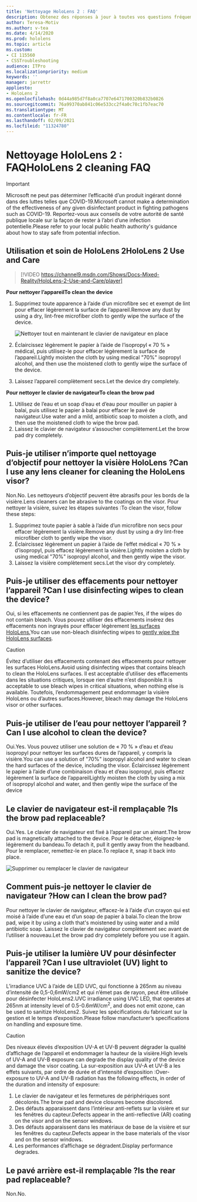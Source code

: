 ```yaml
---
title: 'Nettoyage HoloLens 2 : FAQ'
description: Obtenez des réponses à jour à toutes vos questions fréquemment posées pour le nettoyage et la maintenance de votre appareil HoloLens 2.
author: Teresa-Motiv
ms.author: v-tea
ms.date: 4/14/2020
ms.prod: hololens
ms.topic: article
ms.custom:
- CI 115560
- CSSTroubleshooting
audience: ITPro
ms.localizationpriority: medium
keywords: ''
manager: jarrettr
appliesto:
- HoloLens 2
ms.openlocfilehash: 0d44a985d7f8a0ca7707e6471700320b832b0826
ms.sourcegitcommit: 76a99370ab841c06e533cc2f4a0c78c1fb7eac70
ms.translationtype: MT
ms.contentlocale: fr-FR
ms.lasthandoff: 02/09/2021
ms.locfileid: "11324780"
---
```

# <span data-ttu-id="dfa49-103">Nettoyage HoloLens 2 : FAQ</span><span class="sxs-lookup"><span data-stu-id="dfa49-103">HoloLens 2 cleaning FAQ</span></span>

> [!IMPORTANT]  
> <span data-ttu-id="dfa49-104">Microsoft ne peut pas déterminer l’efficacité d’un produit ingérant donné dans des luttes telles que COVID-19.</span><span class="sxs-lookup"><span data-stu-id="dfa49-104">Microsoft cannot make a determination of the effectiveness of any given disinfectant product in fighting pathogens such as COVID-19.</span></span> <span data-ttu-id="dfa49-105">Reportez-vous aux conseils de votre autorité de santé publique locale sur la façon de rester à l’abri d’une infection potentielle.</span><span class="sxs-lookup"><span data-stu-id="dfa49-105">Please refer to your local public health authority's guidance about how to stay safe from potential infection.</span></span>  

## <span data-ttu-id="dfa49-106">Utilisation et soin de HoloLens 2</span><span class="sxs-lookup"><span data-stu-id="dfa49-106">HoloLens 2 Use and Care</span></span>

> [!VIDEO https://channel9.msdn.com/Shows/Docs-Mixed-Reality/HoloLens-2-Use-and-Care/player]

<!-- <iframe src="https://channel9.msdn.com/Shows/Docs-Mixed-Reality/HoloLens-2-Use-and-Care/player" width="960" height="540" allowFullScreen frameBorder="0" title="HoloLens 2 Use and Care - Microsoft Channel 9 Video"></iframe> -->

**<span data-ttu-id="dfa49-107">Pour nettoyer l’appareil</span><span class="sxs-lookup"><span data-stu-id="dfa49-107">To clean the device</span></span>**

1. <span data-ttu-id="dfa49-108">Supprimez toute apparence à l’aide d’un microfibre sec et exempt de lint pour effacer légèrement la surface de l’appareil.</span><span class="sxs-lookup"><span data-stu-id="dfa49-108">Remove any dust by using a dry, lint-free microfiber cloth to gently wipe the surface of the device.</span></span>

   ![Nettoyer tout en maintenant le clavier de navigateur en place](images/hl2-cleaning.png)

2. <span data-ttu-id="dfa49-110">Éclaircissez légèrement le papier à l’aide de l’isopropyl « 70 % » médical, puis utilisez-le pour effacer légèrement la surface de l’appareil.</span><span class="sxs-lookup"><span data-stu-id="dfa49-110">Lightly moisten the cloth by using medical "70%" isopropyl alcohol, and then use the moistened cloth to gently wipe the surface of the device.</span></span>

3. <span data-ttu-id="dfa49-111">Laissez l’appareil complètement secs.</span><span class="sxs-lookup"><span data-stu-id="dfa49-111">Let the device dry completely.</span></span>

**<span data-ttu-id="dfa49-112">Pour nettoyer le clavier de navigateur</span><span class="sxs-lookup"><span data-stu-id="dfa49-112">To clean the brow pad</span></span>**

1. <span data-ttu-id="dfa49-113">Utilisez de l’eau et un soap d’eau et d’eau pour mouiller un papier à balai, puis utilisez le papier à balai pour effacer le pavé de navigateur.</span><span class="sxs-lookup"><span data-stu-id="dfa49-113">Use water and a mild, antibiotic soap to moisten a cloth, and then use the moistened cloth to wipe the brow pad.</span></span>
1. <span data-ttu-id="dfa49-114">Laissez le clavier de navigateur s’assoucher complètement.</span><span class="sxs-lookup"><span data-stu-id="dfa49-114">Let the brow pad dry completely.</span></span>

## <span data-ttu-id="dfa49-115">Puis-je utiliser n’importe quel nettoyage d’objectif pour nettoyer la visière HoloLens ?</span><span class="sxs-lookup"><span data-stu-id="dfa49-115">Can I use any lens cleaner for cleaning the HoloLens visor?</span></span>

<span data-ttu-id="dfa49-116">Non.</span><span class="sxs-lookup"><span data-stu-id="dfa49-116">No.</span></span> <span data-ttu-id="dfa49-117">Les nettoyeurs d’objectif peuvent être abrasifs pour les bords de la visière.</span><span class="sxs-lookup"><span data-stu-id="dfa49-117">Lens cleaners can be abrasive to the coatings on the visor.</span></span> <span data-ttu-id="dfa49-118">Pour nettoyer la visière, suivez les étapes suivantes :</span><span class="sxs-lookup"><span data-stu-id="dfa49-118">To clean the visor, follow these steps:</span></span>  

1. <span data-ttu-id="dfa49-119">Supprimez toute papier à sable à l’aide d’un microfibre non secs pour effacer légèrement la visière.</span><span class="sxs-lookup"><span data-stu-id="dfa49-119">Remove any dust by using a dry lint-free microfiber cloth to gently wipe the visor.</span></span>
1. <span data-ttu-id="dfa49-120">Éclaircissez légèrement un papier à l’aide de l’effet médical « 70 % » d’isopropyl, puis effacez légèrement la visière.</span><span class="sxs-lookup"><span data-stu-id="dfa49-120">Lightly moisten a cloth by using medical "70%" isopropyl alcohol, and then gently wipe the visor.</span></span>
1. <span data-ttu-id="dfa49-121">Laissez la visière complètement secs.</span><span class="sxs-lookup"><span data-stu-id="dfa49-121">Let the visor dry completely.</span></span>

## <span data-ttu-id="dfa49-122">Puis-je utiliser des effacements pour nettoyer l’appareil ?</span><span class="sxs-lookup"><span data-stu-id="dfa49-122">Can I use disinfecting wipes to clean the device?</span></span>

<span data-ttu-id="dfa49-123">Oui, si les effacements ne contiennent pas de papier.</span><span class="sxs-lookup"><span data-stu-id="dfa49-123">Yes, if the wipes do not contain bleach.</span></span> <span data-ttu-id="dfa49-124">Vous pouvez utiliser des effacements insérez des effacements non ingrayés pour effacer légèrement [les surfaces HoloLens.](#hololens-2-use-and-care)</span><span class="sxs-lookup"><span data-stu-id="dfa49-124">You can use non-bleach disinfecting wipes to [gently wipe the HoloLens surfaces](#hololens-2-use-and-care).</span></span>  

> [!CAUTION]  
> <span data-ttu-id="dfa49-125">Évitez d’utiliser des effacements contenant des effacements pour nettoyer les surfaces HoloLens.</span><span class="sxs-lookup"><span data-stu-id="dfa49-125">Avoid using disinfecting wipes that contains bleach to clean the HoloLens surfaces.</span></span> <span data-ttu-id="dfa49-126">Il est acceptable d’utiliser des effacements dans les situations critiques, lorsque rien d’autre n’est disponible.</span><span class="sxs-lookup"><span data-stu-id="dfa49-126">It is acceptable to use bleach wipes in critical situations, when nothing else is available.</span></span> <span data-ttu-id="dfa49-127">Toutefois, l’endommagement peut endommager la visière HoloLens ou d’autres surfaces.</span><span class="sxs-lookup"><span data-stu-id="dfa49-127">However, bleach may damage the HoloLens visor or other surfaces.</span></span>

## <span data-ttu-id="dfa49-128">Puis-je utiliser de l’eau pour nettoyer l’appareil ?</span><span class="sxs-lookup"><span data-stu-id="dfa49-128">Can I use alcohol to clean the device?</span></span>

<span data-ttu-id="dfa49-129">Oui.</span><span class="sxs-lookup"><span data-stu-id="dfa49-129">Yes.</span></span> <span data-ttu-id="dfa49-130">Vous pouvez utiliser une solution de « 70 % » d’eau et d’eau isopropyl pour nettoyer les surfaces dures de l’appareil, y compris la visière.</span><span class="sxs-lookup"><span data-stu-id="dfa49-130">You can use a solution of "70%" isopropyl alcohol and water to clean the hard surfaces of the device, including the visor.</span></span> <span data-ttu-id="dfa49-131">Éclaircissez légèrement le papier à l’aide d’une combinaison d’eau et d’eau isopropyl, puis effacez légèrement la surface de l’appareil</span><span class="sxs-lookup"><span data-stu-id="dfa49-131">Lightly moisten the cloth by using a mix of isopropyl alcohol and water, and then gently wipe the surface of the device</span></span>

## <span data-ttu-id="dfa49-132">Le clavier de navigateur est-il remplaçable ?</span><span class="sxs-lookup"><span data-stu-id="dfa49-132">Is the brow pad replaceable?</span></span>

<span data-ttu-id="dfa49-133">Oui.</span><span class="sxs-lookup"><span data-stu-id="dfa49-133">Yes.</span></span> <span data-ttu-id="dfa49-134">Le clavier de navigateur est fixé à l’appareil par un aimant.</span><span class="sxs-lookup"><span data-stu-id="dfa49-134">The brow pad is magnetically attached to the device.</span></span> <span data-ttu-id="dfa49-135">Pour le détacher, éloignez-le légèrement du bandeau.</span><span class="sxs-lookup"><span data-stu-id="dfa49-135">To detach it, pull it gently away from the headband.</span></span> <span data-ttu-id="dfa49-136">Pour le remplacer, remettez-le en place.</span><span class="sxs-lookup"><span data-stu-id="dfa49-136">To replace it, snap it back into place.</span></span>

![Supprimer ou remplacer le clavier de navigateur](images/hololens2-remove-browpad.png)

## <span data-ttu-id="dfa49-138">Comment puis-je nettoyer le clavier de navigateur ?</span><span class="sxs-lookup"><span data-stu-id="dfa49-138">How can I clean the brow pad?</span></span>

<span data-ttu-id="dfa49-139">Pour nettoyer le clavier de navigateur, effacez-le à l’aide d’un crayon qui est moisé à l’aide d’une eau et d’un soap de papier à balai.</span><span class="sxs-lookup"><span data-stu-id="dfa49-139">To clean the brow pad, wipe it by using a cloth that's moistened by using water and a mild antibiotic soap.</span></span> <span data-ttu-id="dfa49-140">Laissez le clavier de navigateur complètement sec avant de l’utiliser à nouveau.</span><span class="sxs-lookup"><span data-stu-id="dfa49-140">Let the brow pad dry completely before you use it again.</span></span>

## <span data-ttu-id="dfa49-141">Puis-je utiliser la lumière UV pour désinfecter l’appareil ?</span><span class="sxs-lookup"><span data-stu-id="dfa49-141">Can I use ultraviolet (UV) light to sanitize the device?</span></span>

<span data-ttu-id="dfa49-142">L’irradiance UVC à l’aide de LED UVC, qui fonctionne à 265nm au niveau d’intensité de 0,5-0,6mW/cm2 et qui n’émet pas de rayon, peut être utilisée pour désinfecter <sup> </sup> HoloLens2.</span><span class="sxs-lookup"><span data-stu-id="dfa49-142">UVC irradiance using UVC LED, that operates at 265nm at intensity level of 0.5-0.6mW/cm<sup>2</sup>, and does not emit ozone, can be used to sanitize HoloLens2.</span></span> <span data-ttu-id="dfa49-143">Suivez les spécifications du fabricant sur la gestion et le temps d’exposition.</span><span class="sxs-lookup"><span data-stu-id="dfa49-143">Please follow manufacturer’s specifications on handling and exposure time.</span></span>

> [!CAUTION]  
> <span data-ttu-id="dfa49-144">Des niveaux élevés d’exposition UV-A et UV-B peuvent dégrader la qualité d’affichage de l’appareil et endommager la hauteur de la visière.</span><span class="sxs-lookup"><span data-stu-id="dfa49-144">High levels of UV-A and UV-B exposure can degrade the display quality of the device and damage the visor coating.</span></span> <span data-ttu-id="dfa49-145">La sur-exposition aux UV-A et UV-B a les effets suivants, par ordre de durée et d’intensité d’exposition :</span><span class="sxs-lookup"><span data-stu-id="dfa49-145">Over-exposure to UV-A and UV-B radiation has the following effects, in order of the duration and intensity of exposure:</span></span>
>  
> 1. <span data-ttu-id="dfa49-146">Le clavier de navigateur et les fermetures de périphériques sont décolorés.</span><span class="sxs-lookup"><span data-stu-id="dfa49-146">The brow pad and device closures become discolored.</span></span>
> 1. <span data-ttu-id="dfa49-147">Des défauts apparaissent dans l’intérieur anti-reflets sur la visière et sur les fenêtres du capteur.</span><span class="sxs-lookup"><span data-stu-id="dfa49-147">Defects appear in the anti-reflective (AR) coating on the visor and on the sensor windows.</span></span>
> 1. <span data-ttu-id="dfa49-148">Des défauts apparaissent dans les matériaux de base de la visière et sur les fenêtres du capteur.</span><span class="sxs-lookup"><span data-stu-id="dfa49-148">Defects appear in the base materials of the visor and on the sensor windows.</span></span>
> 1. <span data-ttu-id="dfa49-149">Les performances d’affichage se dégradent.</span><span class="sxs-lookup"><span data-stu-id="dfa49-149">Display performance degrades.</span></span>

## <span data-ttu-id="dfa49-150">Le pavé arrière est-il remplaçable ?</span><span class="sxs-lookup"><span data-stu-id="dfa49-150">Is the rear pad replaceable?</span></span>

<span data-ttu-id="dfa49-151">Non.</span><span class="sxs-lookup"><span data-stu-id="dfa49-151">No.</span></span>
